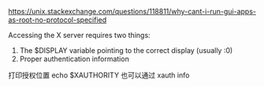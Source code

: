 https://unix.stackexchange.com/questions/118811/why-cant-i-run-gui-apps-as-root-no-protocol-specified


Accessing the X server requires two things:

1. The $DISPLAY variable pointing to the correct display (usually :0)
2. Proper authentication information



打印授权位置
echo $XAUTHORITY
也可以通过
xauth info
